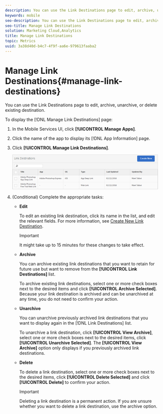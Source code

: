 ```yaml
---
description: You can use the Link Destinations page to edit, archive, unarchive, or delete existing destination.
keywords: mobile
seo-description: You can use the Link Destinations page to edit, archive, unarchive, or delete existing destination.
seo-title: Manage Link Destinations
solution: Marketing Cloud,Analytics
title: Manage Link Destinations
topic: Metrics
uuid: 3a38d40d-b4c7-4f9f-aa6e-979613faaba2
---
```


# Manage Link Destinations{#manage-link-destinations}

You can use the Link Destinations page to edit, archive, unarchive, or delete existing destination.

To display the [!DNL Manage Link Destinations] page: 

1. In the Mobile Services UI, click **[!UICONTROL Manage Apps]**.
1. Click the name of the app to display its [!DNL App Information] page.
1. Click **[!UICONTROL Manage Link Destinations]**.

   ![Link Destinations](assets/link_destinations_list.png)

1. (Conditional) Complete the appropriate tasks:

   * **Edit**

     To edit an existing link destination, click its name in the list, and edit the relevant fields. For more information, see [Create New Link Destination](/help/using/acquisition-main/c-manage-link-destinations/t-create-new-app-deep-link-destination.md).

      >[!IMPORTANT]
      >
      >It might take up to 15 minutes for these changes to take effect.

   * **Archive**

     You can archive existing link destinations that you want to retain for future use but want to remove from the **[!UICONTROL Link Destinations]** list.

     To archive existing link destinations, select one or more check boxes next to the desired items and click **[!UICONTROL Archive Selected]**. Because your link destination is archived and can be unarchived at any time, you do not need to confirm your action. 

   * **Unarchive**

     You can unarchive previously archived link destinations that you want to display again in the [!DNL Link Destinations] list.

     To unarchive a link destination, click **[!UICONTROL View Archive]**, select one or more check boxes next to the desired items, click **[!UICONTROL Unarchive Selected]**. The **[!UICONTROL View Archive]** option only displays if you previously archived link destinations. 

   * **Delete**

     To delete a link destination, select one or more check boxes next to the desired items, click **[!UICONTROL Delete Selected]** and click **[!UICONTROL Delete]** to confirm your action.

     >[!IMPORTANT]
     >
     >Deleting a link destination is a permanent action. If you are unsure whether you want to delete a link destination, use the archive option.

